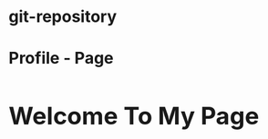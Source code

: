 # git-repository
<!DOCTYPE html>
<html>
  <head>
    <Meta CHarset="utf-8" />
    <title>Profile - Page</title>
  </head>
  <Body> 
    <h1> Profile - Page<Page/h1>
      <img src="" />
      <h2>Welcome To My Page</h2>
      <img src+"" />
      </body>
      </html>
                             
